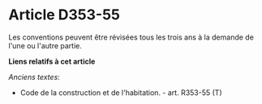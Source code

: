 # Article D353-55

Les conventions peuvent être révisées tous les trois ans à la demande de l'une ou l'autre partie.

**Liens relatifs à cet article**

_Anciens textes_:

  - Code de la construction et de l'habitation. - art. R353-55 (T)
